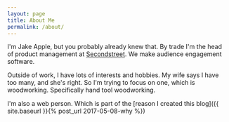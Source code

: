 ```yaml
---
layout: page
title: About Me
permalink: /about/
---
```


I'm Jake Apple, but you probably already knew that. By trade I'm the head of product management at [Secondstreet](http://secondstreet.com). We make audience engagement software.

Outside of work, I have lots of interests and hobbies. My wife says I have too many, and she's right. So I'm trying to focus on one, which is woodworking. Specifically hand tool woodworking.

I'm also a web person. Which is part of the [reason I created this blog]({{ site.baseurl }}{% post_url 2017-05-08-why %})
